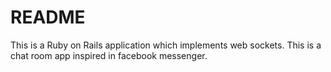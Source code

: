 # README

This is a Ruby on Rails application which implements web sockets. This is a chat room app inspired in facebook messenger. 
